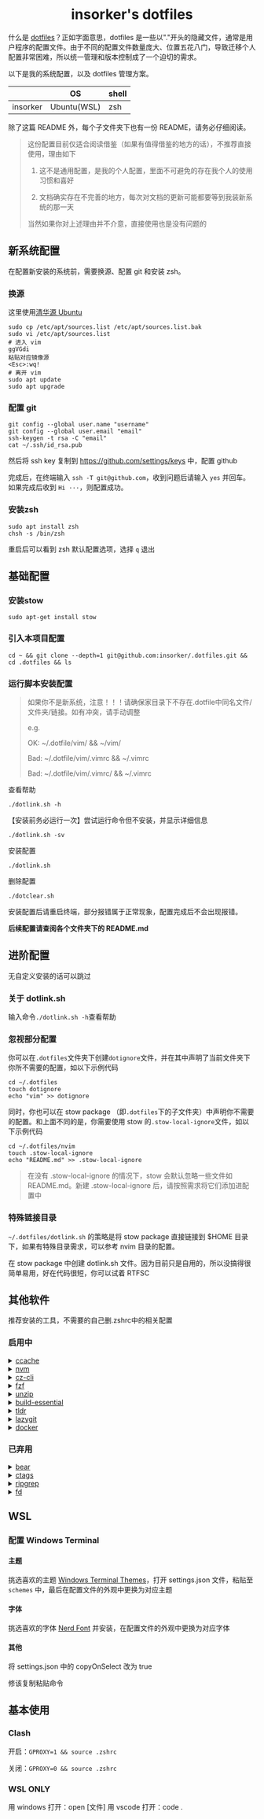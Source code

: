 <h1 align="center">insorker's dotfiles</h1>

什么是 [dotfiles](https://wiki.archlinux.org/title/Dotfiles)？正如字面意思，dotfiles 是一些以"."开头的隐藏文件，通常是用户程序的配置文件。由于不同的配置文件数量庞大、位置五花八门，导致迁移个人配置非常困难，所以统一管理和版本控制成了一个迫切的需求。

以下是我的系统配置，以及 dotfiles 管理方案。

|          |      OS     | shell |
| -------- | ----------- | ----- |
| insorker | Ubuntu(WSL) |  zsh  |

除了这篇 README 外，每个子文件夹下也有一份 README，请务必仔细阅读。

> 这份配置目前仅适合阅读借鉴（如果有值得借鉴的地方的话），不推荐直接使用，理由如下
> 
> 1. 这不是通用配置，是我的个人配置，里面不可避免的存在我个人的使用习惯和喜好
> 
> 2. 文档确实存在不完善的地方，每次对文档的更新可能都要等到我装新系统的那一天
>
> 当然如果你对上述理由并不介意，直接使用也是没有问题的

## 新系统配置

在配置新安装的系统前，需要换源、配置 git 和安装 zsh。

### 换源

这里使用[清华源 Ubuntu](https://mirror.tuna.tsinghua.edu.cn/help/ubuntu/)

```shell
sudo cp /etc/apt/sources.list /etc/apt/sources.list.bak
sudo vi /etc/apt/sources.list
# 进入 vim
ggVGdi
粘贴对应镜像源
<Esc>:wq!
# 离开 vim
sudo apt update
sudo apt upgrade
```

### 配置 git

```shell
git config --global user.name "username"
git config --global user.email "email"
ssh-keygen -t rsa -C "email"
cat ~/.ssh/id_rsa.pub
```

然后将 ssh key 复制到 https://github.com/settings/keys 中，配置 github

完成后，在终端输入 `ssh -T git@github.com`，收到问题后请输入 `yes` 并回车。如果完成后收到 `Hi ···`，则配置成功。

### 安装zsh

```shell
sudo apt install zsh
chsh -s /bin/zsh
```

重启后可以看到 zsh 默认配置选项，选择 `q` 退出

## 基础配置

### 安装stow

```shell
sudo apt-get install stow
```

### 引入本项目配置

```shell
cd ~ && git clone --depth=1 git@github.com:insorker/.dotfiles.git && cd .dotfiles && ls
```

### 运行脚本安装配置

> 如果你不是新系统，注意！！！请确保家目录下不存在.dotfile中同名文件/文件夹/链接。如有冲突，请手动调整
>
> e.g.
> 
> OK: ~/.dotfile/vim/ && ~/vim/
> 
> Bad: ~/.dotfile/vim/.vimrc && ~/.vimrc
> 
> Bad: ~/.dotfile/vim/.vimrc/ && ~/.vimrc

查看帮助

```shell
./dotlink.sh -h
```

【安装前务必运行一次】尝试运行命令但不安装，并显示详细信息

```shell
./dotlink.sh -sv
```

安装配置

```shell
./dotlink.sh
```

删除配置

```shell
./dotclear.sh
```

安装配置后请重启终端，部分报错属于正常现象，配置完成后不会出现报错。

**后续配置请查阅各个文件夹下的 README.md**

## 进阶配置

无自定义安装的话可以跳过

### 关于 dotlink.sh

输入命令`./dotlink.sh -h`查看帮助

### 忽视部分配置

你可以在`.dotfiles`文件夹下创建`dotignore`文件，并在其中声明了当前文件夹下你所不需要的配置，如以下示例代码

```
cd ~/.dotfiles
touch dotignore
echo "vim" >> dotignore
```

同时，你也可以在 stow package （即`.dotfiles`下的子文件夹）中声明你不需要的配置。和上面不同的是，你需要使用 stow 的`.stow-local-ignore`文件，如以下示例代码

```
cd ~/.dotfiles/nvim
touch .stow-local-ignore
echo "README.md" >> .stow-local-ignore
```

> 在没有 .stow-local-ignore 的情况下，stow 会默认忽略一些文件如 README.md。新建 .stow-local-ignore 后，请按照需求将它们添加进配置中

### 特殊链接目录

`~/.dotfiles/dotlink.sh` 的策略是将 stow package 直接链接到 $HOME 目录下，如果有特殊目录需求，可以参考 nvim 目录的配置。

在 stow package 中创建 dotlink.sh 文件。因为目前只是自用的，所以没搞得很简单易用，好在代码很短，你可以试着 RTFSC

## 其他软件

推荐安装的工具，不需要的自己删.zshrc中的相关配置

### 启用中

<details>
  <summary><a href="https://github.com/ccache/ccache">ccache</a></summary>

用途：加速gcc

安装：参考 man 手册中的 run modes 进行配置（已默认在 .zshrc 中配好）
</details>

<details>
  <summary><a href="https://github.com/nvm-sh/nvm">nvm</a></summary>

用途：配置各种版本的 nodejs 和 npm

安装：使用[LTS version](https://github.com/nvm-sh/nvm#long-term-support)，wsl连接不上的话，建议手动开一下[梯子](https://zhuanlan.zhihu.com/p/451198301)，不开梯子的话可以选择[换源淘宝源](https://www.zhihu.com/question/52918484?utm_id=0)

当然也可能是[ curl 的问题](https://www.likecs.com/ask-1274765.html)，总之就是很逆天啦

使用：

```shell
nvm install --lts
nvm use --lts
```
</details>

<details>
  <summary><a href="https://github.com/commitizen/cz-cli">cz-cli</a></summary>

用途：更好的 git commit

安装：`npm install commitizen -g`

使用：`commitizen init cz-conventional-changelog --save-dev --save-exact`
</details>

<details>
  <summary><a href="https://github.com/junegunn/fzf">fzf</a></summary>

用途：命令行下的模糊搜索

安装：见官网，key bindings 已经配置好了（⚠️ Key bindings (CTRL-T / CTRL-R / ALT-C) and fuzzy auto-completion may not be enabled by default. Refer to the package documentation for more information. (e.g. apt-cache show fzf)）

使用：

```shell
CTRL-T 查找目录下条目
CTRL-R 查找历史命令
```
</details>

<details>
  <summary><a href="#">unzip</a></summary>

用途：nvim 中要用

安装：`sudo apt install unzip`
</details>

<details>
  <summary><a href="#">build-essential</a></summary>

用途：为了 gcc

安装：`sudo apt install build-essential`
</details>

<details>
  <summary><a href="https://github.com/tldr-pages/tldr">tldr</a></summary>

用途：too long didn't read，由于 chatgpt 的诞生，我个人觉得 RTFM 相比于 RTFAI 略显颓势
</details>

<details>
  <summary><a href="https://github.com/jesseduffield/lazygit">lazygit</a></summary>

用途：lazy git and cooperate with nvim.toggleterm

使用：快捷键详见[keybindings](https://github.com/jesseduffield/lazygit/blob/master/docs/keybindings/Keybindings_zh.md)，太多了以后整理
</details>

<details>
  <summary><a href="https://www.docker.com/">docker</a></summary>

用途：开发

安装：https://docs.docker.com/engine/install/ubuntu/

换源：阿里源：https://cr.console.aliyun.com/cn-hangzhou/instances/mirrors
</details>

### 已弃用

<details>
  <summary><a href="https://github.com/rizsotto/Bear">bear</a></summary>

用途：配合vim clangd

安装：`sudo apt-get install bear`

使用：`bear -- <your-build-command>`
</details>

<details>
  <summary><a href="https://github.com/universal-ctags/ctags">ctags</a></summary>

用途：配合 vim

使用：

```shell
ctags -R
```
</details>

<details>
  <summary><a href="https://github.com/BurntSushi/ripgrep">ripgrep</a></summary>

用途：代替 grep
</details>

<details>
  <summary><a href="https://github.com/sharkdp/fd#installation">fd</a></summary>

用途：代替 find

安装：Make sure that $HOME/.local/bin is in your $PATH.

```zsh
# set PATH so it includes user's private bin if it exists
if [ -d "$HOME/.local/bin" ]; then
  PATH="$HOME/.local/bin:$PATH"
fi
```

```shell
sudo apt install fd-find
ln -s $(which fdfind) ~/.local/bin/fd
```
</details>

## WSL

### 配置 Windows Terminal

#### 主题

挑选喜欢的主题 [Windows Terminal Themes](windowsterminalthemmes.dev)，打开 settings.json 文件，粘贴至 `schemes` 中，最后在配置文件的外观中更换为对应主题

#### 字体

挑选喜欢的字体 [Nerd Font](nerdfonts.com) 并安装，在配置文件的外观中更换为对应字体

#### 其他

将 settings.json 中的 copyOnSelect 改为 true

修该复制粘贴命令

## 基本使用

### Clash

开启：`GPROXY=1 && source .zshrc`

关闭：`GPROXY=0 && source .zshrc`

### WSL ONLY

用 windows 打开：open [文件]
用 vscode 打开：code .